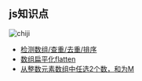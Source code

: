 ## js知识点

![chiji](https://github.com/arch-leo/primary/blob/master/timg.jpg)

* [检测数组/查重/去重/排序](https://github.com/arch-leo/primary/blob/master/array/array.md)
* [数组扁平化flatten](https://github.com/arch-leo/primary/blob/master/array/flatten.md)
* [从整数元素数组中任选2个数，和为M](https://github.com/arch-leo/primary/blob/master/array/calc.md)
